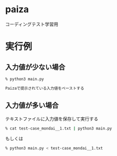 # paiza

コーディングテスト学習用


# 実行例

## 入力値が少ない場合
```bash
% python3 main.py

Paizaで提示されている入力値をペーストする
```

## 入力値が多い場合

テキストファイルに入力値を保存して実行する
```bash
% cat test-case_mondai__1.txt | python3 main.py
```
もしくは
```bash
% python3 main.py < test-case_mondai__1.txt
```